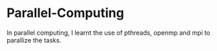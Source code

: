 # Parallel-Computing


In parallel computing, I learnt the use of pthreads, openmp and mpi to parallize the tasks.
